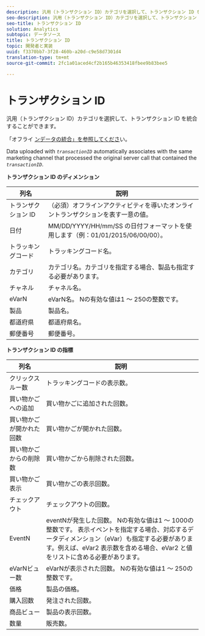 ```yaml
---
description: 汎用（トランザクション ID）カテゴリを選択して、トランザクション ID を統合することができます。
seo-description: 汎用（トランザクション ID）カテゴリを選択して、トランザクション ID を統合することができます。
seo-title: トランザクション ID
solution: Analytics
subtopic: データソース
title: トランザクション ID
topic: 開発者と実装
uuid: f3370bb7-3f28-460b-a20d-c9e58d7301d4
translation-type: tm+mt
source-git-commit: 2fc1a01aced4cf2b165b46353418fbee9b83bee5

---
```



# トランザクション ID

汎用（トランザクション ID）カテゴリを選択して、トランザクション ID を統合することができます。

「オフライ [ンデータの統合」を参照してくださ](/help/import/c-data-sources/datasrc-integrating-offline-data.md)い。

Data uploaded with *`transactionID`* automatically associates with the same marketing channel that processed the original server call that contained the *`transactionID`*.

**トランザクション ID のディメンション**

| 列名 | 説明 |
|--- |--- |
| トランザクション ID | （必須）オフラインアクティビティを導いたオンライントランザクションを表す一意の値。 |
| 日付 | MM/DD/YYYY/HH/mm/SS の日付フォーマットを使用します（例：01/01/2015/06/00/00）。 |
| トラッキングコード | トラッキングコード名。 |
| カテゴリ | カテゴリ名。カテゴリを指定する場合、製品も指定する必要があります。 |
| チャネル | チャネル名。 |
| eVarN | eVarN名。 Nの有効な値は1 ～ 250の整数です。 |
| 製品 | 製品名。 |
| 都道府県 | 都道府県名。 |
| 郵便番号 | 郵便番号。 |

<p class="head"> <b>トランザクション ID の指標</b> </p>



| 列名 | 説明 |
|--- |--- |
| クリックスルー数 | トラッキングコードの表示数。 |
| 買い物かごへの追加 | 買い物かごに追加された回数。 |
| 買い物かごが開かれた回数 | 買い物かごが開かれた回数。 |
| 買い物かごからの削除数 | 買い物かごから削除された回数。 |
| 買い物かご表示 | 買い物かごの表示回数。 |
| チェックアウト | チェックアウトの回数。 |
| EventN | eventNが発生した回数。 Nの有効な値は1 ～ 1000の整数です。  表示イベントを指定する場合、対応するデータディメンション（eVar）も指定する必要があります。例えば、eVar2 表示数を含める場合、eVar2 と値をリストに含める必要があります。 |
| eVarNビュー数 | eVarNが表示された回数。 Nの有効な値は1 ～ 250の整数です。 |
| 価格 | 製品の価格。 |
| 購入回数 | 発注された回数。 |
| 商品ビュー | 製品の表示回数。 |
| 数量 | 販売数。 |
